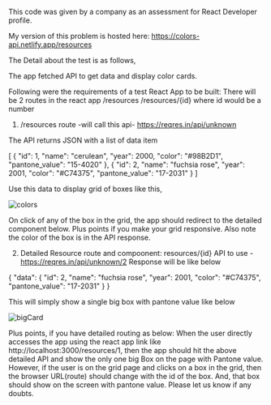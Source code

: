 This code was given by a company as an assessment for React Developer profile.

My version of this problem is hosted here: https://colors-api.netlify.app/resources



The Detail about the test is as follows,

The app fetched API to get data and display color cards.

Following were the requirements of a test React App to be built:
  There will be 2 routes in the react app
  /resources
  /resources/{id} where id would be a number

1. /resources route -will call this api- https://reqres.in/api/unknown

The API returns JSON with a list of data item

[
  {
    "id": 1,
    "name": "cerulean",
    "year": 2000,
    "color": "#98B2D1",
    "pantone_value": "15-4020"
  },
  {
    "id": 2,
    "name": "fuchsia rose",
    "year": 2001,
    "color": "#C74375",
    "pantone_value": "17-2031"
  }
]



Use this data to display grid of boxes like this,

![colors](https://user-images.githubusercontent.com/88103324/128742339-d310fd27-d886-46cd-91de-a95b3a0a5a8a.PNG)


On click of any of the box in the grid, the app should redirect to the detailed
component below. Plus points if you make your grid responsive. Also note the
color of the box is in the API response.

2. Detailed Resource route and compoonent: resources/{id}
API to use - https://reqres.in/api/unknown/2
Response will be like below


{
  "data": {
      "id": 2,
      "name": "fuchsia rose",
      "year": 2001,
      "color": "#C74375",
      "pantone_value": "17-2031"
      }
}

This will simply show a single big box with pantone value like below

![bigCard](https://user-images.githubusercontent.com/88103324/128742908-4f0160db-dcff-447e-b187-9d4c3080606c.PNG)

Plus points, if you have detailed routing as below:
When the user directly accesses the app using the react app link like
http://localhost:3000/resources/1, then the app should hit the above detailed API
and show the only one big Box on the page with Pantone value. However, if the
user is on the grid page and clicks on a box in the grid, then the browser
URL(route) should change with the id of the box. And, that box should show on
the screen with pantone value. Please let us know if any doubts.



